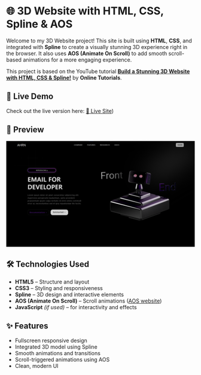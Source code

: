 # 🌐 3D Website with HTML, CSS, Spline & AOS

Welcome to my 3D Website project! This site is built using **HTML**, **CSS**, and integrated with **Spline** to create a visually stunning 3D experience right in the browser. It also uses **AOS (Animate On Scroll)** to add smooth scroll-based animations for a more engaging experience.

This project is based on the YouTube tutorial [**Build a Stunning 3D Website with HTML, CSS & Spline!**](https://youtu.be/oskiEydAaok?si=_PDZ1cx8bEEJfFjX) by **Online Tutorials**.

## 🚀 Live Demo

Check out the live version here: [🔗 Live Site](https://ahrn.vercel.app/))

## 📸 Preview

![3D Website Preview](https://raw.githubusercontent.com/armanhossen-dev/3D-WEB/refs/heads/main/ss.png)  


## 🛠️ Technologies Used

- **HTML5** – Structure and layout  
- **CSS3** – Styling and responsiveness  
- **Spline** – 3D design and interactive elements  
- **AOS (Animate On Scroll)** – Scroll animations ([AOS website](https://michalsnik.github.io/aos/))  
- **JavaScript** *(if used)* – for interactivity and effects

## ✨ Features

- Fullscreen responsive design  
- Integrated 3D model using Spline  
- Smooth animations and transitions  
- Scroll-triggered animations using AOS  
- Clean, modern UI
